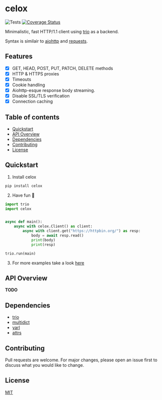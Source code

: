 # celox

![Tests](https://github.com/418Coffee/celox/actions/workflows/tests.yaml/badge.svg)
[![Coverage Status](https://coveralls.io/repos/github/418Coffee/celox/badge.svg?branch=main&service=github)](https://coveralls.io/github/418Coffee/celox?branch=main&service=github)

Minimalistic, fast HTTP/1.1 client using [trio](https://github.com/python-trio/trio) as a backend.

Syntax is similair to [aiohttp](https://github.com/aio-libs/aiohttp) and [requests](https://github.com/psf/requests).

## Features

- [x] GET, HEAD, POST, PUT, PATCH, DELETE methods
- [x] HTTP & HTTPS proxies
- [x] Timeouts
- [x] Cookie handling
- [x] Aiohttp-esque response body streaming.
- [x] Disable SSL/TLS verification
- [x] Connection caching

## Table of contents

- [Quickstart](#quickstart)
- [API Overview](#api-overview)
- [Dependencies](#dependencies)
- [Contributing](#contributing)
- [License](#license)

## Quickstart

1. Install celox

```cmd
pip install celox
```

2. Have fun 🥳

```python
import trio
import celox


async def main():
    async with celox.Client() as client:
        async with client.get("https://httpbin.org/") as resp:
            body = await resp.read()
            print(body)
            print(resp)

trio.run(main)
```

3. For more examples take a look [here](https://github.com/418Coffee/celox/tree/main/examples)

## API Overview

**TODO**

## Dependencies

- [trio](https://github.com/python-trio/trio)
- [multidict](https://github.com/aio-libs/multidict)
- [yarl](https://github.com/aio-libs/yarl)
- [attrs](https://github.com/python-attrs/attrs)

## Contributing

Pull requests are welcome. For major changes, please open an issue first to discuss what you would like to change.

## License

[MIT](https://choosealicense.com/licenses/mit/)
